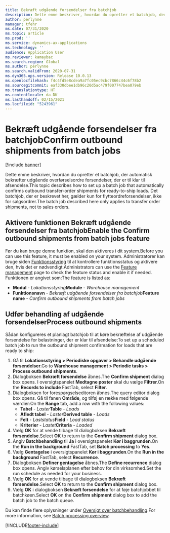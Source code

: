 ```yaml
---
title: Bekræft udgående forsendelser fra batchjob
description: Dette emne beskriver, hvordan du opretter et batchjob, der automatisk bekræfter udgående overførselsordre forsendelser, der er til klar til afsendelse.
author: perlynne
manager: tfehr
ms.date: 07/31/2020
ms.topic: article
ms.prod: ''
ms.service: dynamics-ax-applications
ms.technology: ''
audience: Application User
ms.reviewer: kamaybac
ms.search.region: Global
ms.author: perlynne
ms.search.validFrom: 2020-07-31
ms.dyn365.ops.version: Release 10.0.13
ms.openlocfilehash: f4c4fd5e8cdea9a7fc05ec9cbc7866c44c6f78b2
ms.sourcegitcommit: eaf330dbee1db96c20d5ac479f007747bea079eb
ms.translationtype: HT
ms.contentlocale: da-DK
ms.lasthandoff: 02/15/2021
ms.locfileid: "5243961"
---
```

# <a name="confirm-outbound-shipments-from-batch-jobs"></a><span data-ttu-id="4364e-103">Bekræft udgående forsendelser fra batchjob</span><span class="sxs-lookup"><span data-stu-id="4364e-103">Confirm outbound shipments from batch jobs</span></span>

[!include [banner](../includes/banner.md)]

<span data-ttu-id="4364e-104">Dette emne beskriver, hvordan du opretter et batchjob, der automatisk bekræfter udgående overførselsordre forsendelser, der er til klar til afsendelse.</span><span class="sxs-lookup"><span data-stu-id="4364e-104">This topic describes how to set up a batch job that automatically confirms outbound transfer-order shipments for ready-to-ship loads.</span></span> <span data-ttu-id="4364e-105">Det batchjob, der er beskrevet her, gælder kun for flytteordreforsendelser, ikke for salgsordrer.</span><span class="sxs-lookup"><span data-stu-id="4364e-105">The batch job described here only applies to transfer order shipments, not to sales orders.</span></span>

## <a name="enable-the-confirm-outbound-shipments-from-batch-jobs-feature"></a><span data-ttu-id="4364e-106">Aktivere funktionen Bekræft udgående forsendelser fra batchjob</span><span class="sxs-lookup"><span data-stu-id="4364e-106">Enable the Confirm outbound shipments from batch jobs feature</span></span>

<span data-ttu-id="4364e-107">Før du kan bruge denne funktion, skal den aktiveres i dit system.</span><span class="sxs-lookup"><span data-stu-id="4364e-107">Before you can use this feature, it must be enabled on your system.</span></span> <span data-ttu-id="4364e-108">Administratorer kan bruge siden [Funktionsstyring](../../fin-ops-core/fin-ops/get-started/feature-management/feature-management-overview.md) til at kontrollere funktionsstatus og aktivere den, hvis det er nødvendigt.</span><span class="sxs-lookup"><span data-stu-id="4364e-108">Administrators can use the [Feature management](../../fin-ops-core/fin-ops/get-started/feature-management/feature-management-overview.md) page to check the feature status and enable it if needed.</span></span> <span data-ttu-id="4364e-109">Funktionen er angivet som:</span><span class="sxs-lookup"><span data-stu-id="4364e-109">The feature is listed as:</span></span>

- <span data-ttu-id="4364e-110">**Modul** - *Lokationsstyring*</span><span class="sxs-lookup"><span data-stu-id="4364e-110">**Module** - *Warehouse management*</span></span>
- <span data-ttu-id="4364e-111">**Funktionsnavn** - *Bekræft udgående forsendelser fra batchjob*</span><span class="sxs-lookup"><span data-stu-id="4364e-111">**Feature name** - *Confirm outbound shipments from batch jobs*</span></span>

## <a name="process-outbound-shipments"></a><span data-ttu-id="4364e-112">Udfør behandling af udgående forsendelser</span><span class="sxs-lookup"><span data-stu-id="4364e-112">Process outbound shipments</span></span>

<span data-ttu-id="4364e-113">Sådan konfigureres et planlagt batchjob til at køre bekræftelse af udgående forsendelse for belastninger, der er klar til afsendelse:</span><span class="sxs-lookup"><span data-stu-id="4364e-113">To set up a scheduled batch job to run the outbound shipment confirmation for loads that are ready to ship:</span></span>

1. <span data-ttu-id="4364e-114">Gå til **Lokationsstyring \> Periodiske opgaver \> Behandle udgående forsendelser**.</span><span class="sxs-lookup"><span data-stu-id="4364e-114">Go to **Warehouse management \> Periodic tasks \> Process outbound shipments**.</span></span>
1. <span data-ttu-id="4364e-115">Dialogboksen **Bekræft forsendelse** åbnes.</span><span class="sxs-lookup"><span data-stu-id="4364e-115">The **Confirm shipment** dialog box opens.</span></span> <span data-ttu-id="4364e-116">I oversigtspanelet **Medtagne poster** skal du vælge **Filtrer**.</span><span class="sxs-lookup"><span data-stu-id="4364e-116">On the **Records to include** FastTab, select **Filter**.</span></span>
1. <span data-ttu-id="4364e-117">Dialogboksen for forespørgselseditoren åbnes.</span><span class="sxs-lookup"><span data-stu-id="4364e-117">The query editor dialog box opens.</span></span> <span data-ttu-id="4364e-118">Gå til fanen **Område**, og tilføj en række med følgende værdier:</span><span class="sxs-lookup"><span data-stu-id="4364e-118">On the **Range** tab, add a row with the following values:</span></span>
    - <span data-ttu-id="4364e-119">**Tabel** - *Laster*</span><span class="sxs-lookup"><span data-stu-id="4364e-119">**Table** - *Loads*</span></span>
    - <span data-ttu-id="4364e-120">**Afledt tabel** - *Laster*</span><span class="sxs-lookup"><span data-stu-id="4364e-120">**Derived table** - *Loads*</span></span>
    - <span data-ttu-id="4364e-121">**Felt** - *Laststatus*</span><span class="sxs-lookup"><span data-stu-id="4364e-121">**Field** - *Load status*</span></span>
    - <span data-ttu-id="4364e-122">**Kriterier** - *Lastet*</span><span class="sxs-lookup"><span data-stu-id="4364e-122">**Criteria** - *Loaded*</span></span>
1. <span data-ttu-id="4364e-123">Vælg **OK** for at vende tilbage til dialogboksen **Bekræft forsendelse**.</span><span class="sxs-lookup"><span data-stu-id="4364e-123">Select **OK** to return to the **Confirm shipment** dialog box.</span></span>
1. <span data-ttu-id="4364e-124">Angiv **Batchbehandling** til **Ja** i oversigtspanelet **Kør i baggrunden**.</span><span class="sxs-lookup"><span data-stu-id="4364e-124">On the **Run in the background** FastTab, set **Batch processing** to **Yes**.</span></span>
1. <span data-ttu-id="4364e-125">Vælg **Gentagelse** i oversigtspanelet **Kør i baggrunden**.</span><span class="sxs-lookup"><span data-stu-id="4364e-125">On the **Run in the background** FastTab, select **Recurrence**.</span></span>
1. <span data-ttu-id="4364e-126">Dialogboksen **Definer gentagelse** åbnes.</span><span class="sxs-lookup"><span data-stu-id="4364e-126">The **Define recurrence** dialog box opens.</span></span> <span data-ttu-id="4364e-127">Angiv kørselsplanen efter behov for din virksomhed.</span><span class="sxs-lookup"><span data-stu-id="4364e-127">Set the run schedule as needed for your business.</span></span>
1. <span data-ttu-id="4364e-128">Vælg **OK** for at vende tilbage til dialogboksen **Bekræft forsendelse**.</span><span class="sxs-lookup"><span data-stu-id="4364e-128">Select **OK** to return to the **Confirm shipment** dialog box.</span></span>
1. <span data-ttu-id="4364e-129">Vælg **OK** i dialogboksen **Bekræft forsendelse** for at føje batchjobbet til batchkøen.</span><span class="sxs-lookup"><span data-stu-id="4364e-129">Select **OK** on the **Confirm shipment** dialog box to add the batch job to the batch queue.</span></span>

<span data-ttu-id="4364e-130">Du kan finde flere oplysninger under [Oversigt over batchbehandling](../../fin-ops-core/dev-itpro/sysadmin/batch-processing-overview.md).</span><span class="sxs-lookup"><span data-stu-id="4364e-130">For more information, see [Batch processing overview](../../fin-ops-core/dev-itpro/sysadmin/batch-processing-overview.md).</span></span>


[!INCLUDE[footer-include](../../includes/footer-banner.md)]